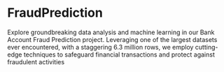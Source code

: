 # FraudPrediction
Explore groundbreaking data analysis and machine learning in our Bank Account Fraud Prediction project. Leveraging one of the largest datasets ever encountered, with a staggering 6.3 million rows, we employ cutting-edge techniques to safeguard financial transactions and protect against fraudulent activities
